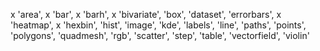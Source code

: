  x 'area', 
 x 'bar',
 x 'barh',
 x 'bivariate',
 'box',
 'dataset',
 'errorbars',
 x 'heatmap',
 x 'hexbin',
 'hist',
 'image',
 'kde',
 'labels',
 'line',
 'paths',
 'points',
 'polygons',
 'quadmesh',
 'rgb',
 'scatter',
 'step',
 'table',
 'vectorfield',
 'violin'